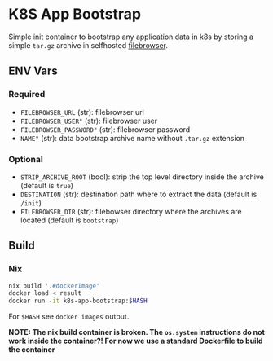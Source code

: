 # K8S App Bootstrap

Simple init container to bootstrap any application data in k8s by storing a simple `tar.gz` archive in selfhosted [filebrowser](https://github.com/filebrowser/filebrowser).

## ENV Vars

### Required

- `FILEBROWSER_URL` (str): filebrowser url
- `FILEBROWSER_USER"` (str): filebrowser user
- `FILEBROWSER_PASSWORD"` (str): filebrowser password
- `NAME"` (str): data bootstrap archive name without `.tar.gz` extension

### Optional

- `STRIP_ARCHIVE_ROOT` (bool): strip the top level directory inside the archive (default is `true`)
- `DESTINATION` (str): destination path where to extract the data (default is `/init`)
- `FILEBROWSER_DIR` (str): filebowser directory where the archives are located (default is `bootstrap`)

## Build

### Nix

```bash
nix build '.#dockerImage'
docker load < result
docker run -it k8s-app-bootstrap:$HASH
```

For `$HASH` see `docker images` output.

**NOTE: The nix build container is broken. The `os.system` instructions do not work inside the container?! For now we use a standard Dockerfile to build the container**
